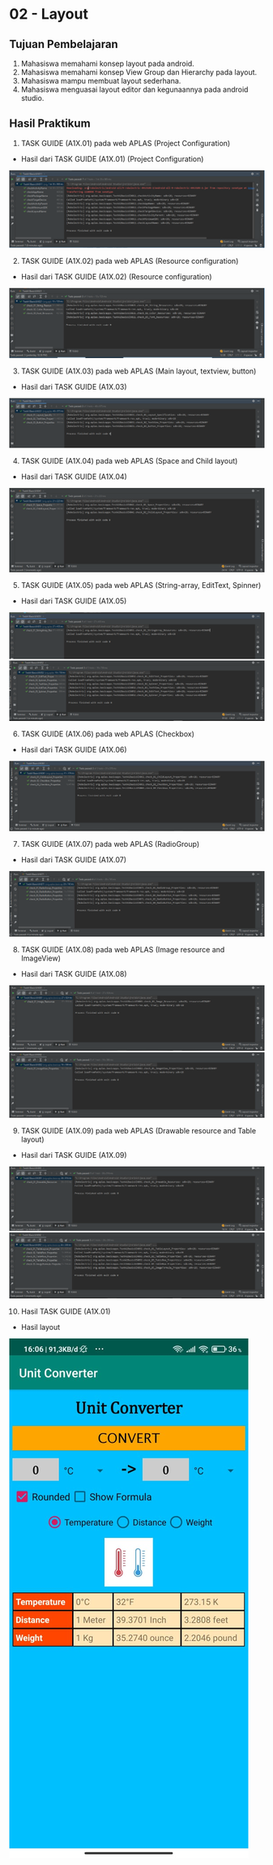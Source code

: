 # 02 - Layout

## Tujuan Pembelajaran

1. Mahasiswa memahami konsep layout pada android.
2. Mahasiswa memahami konsep View Group dan Hierarchy pada layout.
3. Mahasiswa mampu membuat layout sederhana.
4. Mahasiswa menguasai layout editor dan kegunaannya pada android studio.

## Hasil Praktikum

1. TASK GUIDE (A1X.01) pada web APLAS (Project Configuration)

- Hasil dari TASK GUIDE (A1X.01) (Project Configuration)

![Screenshot](img/1.PNG)

2. TASK GUIDE (A1X.02) pada web APLAS (Resource configuration)

- Hasil dari TASK GUIDE (A1X.02) (Resource configuration)

![Screenshot](img/2.PNG)

3. TASK GUIDE (A1X.03) pada web APLAS (Main layout, textview, button)

- Hasil dari TASK GUIDE (A1X.03)

![Screenshot](img/3.PNG)

4. TASK GUIDE (A1X.04) pada web APLAS (Space and Child layout)

- Hasil dari TASK GUIDE (A1X.04)

![Screenshot](img/4.PNG)

5. TASK GUIDE (A1X.05) pada web APLAS (String-array, EditText, Spinner)

- Hasil dari TASK GUIDE (A1X.05)

![Screenshot](img/5(1).PNG)
![Screenshot](img/5(2).PNG)

6. TASK GUIDE (A1X.06) pada web APLAS (Checkbox)

- Hasil dari TASK GUIDE (A1X.06)

![Screenshot](img/6.PNG)

7. TASK GUIDE (A1X.07) pada web APLAS (RadioGroup)

- Hasil dari TASK GUIDE (A1X.07)

![Screenshot](img/7.PNG)

8. TASK GUIDE (A1X.08) pada web APLAS (Image resource and ImageView)

- Hasil dari TASK GUIDE (A1X.08)

![Screenshot](img/8(1).PNG)
![Screenshot](img/8(2).PNG)

9. TASK GUIDE (A1X.09) pada web APLAS (Drawable resource and Table layout)

- Hasil dari TASK GUIDE (A1X.09)

![Screenshot](img/9(1).PNG)
![Screenshot](img/9(2).PNG)

10. Hasil TASK GUIDE (A1X.01)

- Hasil layout

![Screenshot](img/Layout.png)